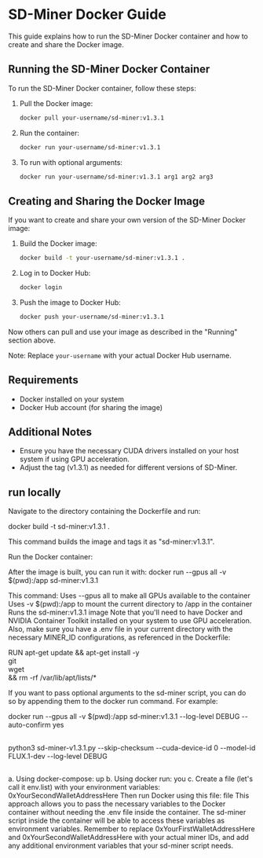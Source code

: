 # SD-Miner Docker Guide

This guide explains how to run the SD-Miner Docker container and how to create and share the Docker image.

## Running the SD-Miner Docker Container

To run the SD-Miner Docker container, follow these steps:

1. Pull the Docker image:
   ```bash
   docker pull your-username/sd-miner:v1.3.1
   ```

2. Run the container:
   ```bash
   docker run your-username/sd-miner:v1.3.1
   ```

3. To run with optional arguments:
   ```bash
   docker run your-username/sd-miner:v1.3.1 arg1 arg2 arg3
   ```

## Creating and Sharing the Docker Image

If you want to create and share your own version of the SD-Miner Docker image:

1. Build the Docker image:
   ```bash
   docker build -t your-username/sd-miner:v1.3.1 .
   ```

2. Log in to Docker Hub:
   ```bash
   docker login
   ```

3. Push the image to Docker Hub:
   ```bash
   docker push your-username/sd-miner:v1.3.1
   ```

Now others can pull and use your image as described in the "Running" section above.

Note: Replace `your-username` with your actual Docker Hub username.

## Requirements

- Docker installed on your system
- Docker Hub account (for sharing the image)

## Additional Notes

- Ensure you have the necessary CUDA drivers installed on your host system if using GPU acceleration.
- Adjust the tag (v1.3.1) as needed for different versions of SD-Miner.

## run locally 

Navigate to the directory containing the Dockerfile and run: 

docker build -t sd-miner:v1.3.1 .

This command builds the image and tags it as "sd-miner:v1.3.1".

Run the Docker container:

After the image is built, you can run it with:
docker run --gpus all -v $(pwd):/app sd-miner:v1.3.1

This command:
Uses --gpus all to make all GPUs available to the container
Uses -v $(pwd):/app to mount the current directory to /app in the container
Runs the sd-miner:v1.3.1 image
Note that you'll need to have Docker and NVIDIA Container Toolkit installed on your system to use GPU acceleration.
Also, make sure you have a .env file in your current directory with the necessary MINER_ID configurations, as referenced in the Dockerfile:

RUN apt-get update && apt-get install -y \
    git \
    wget \
    && rm -rf /var/lib/apt/lists/*

If you want to pass optional arguments to the sd-miner script, you can do so by appending them to the docker run command. For example:

docker run --gpus all -v $(pwd):/app sd-miner:v1.3.1 --log-level DEBUG --auto-confirm yes

## 
python3 sd-miner-v1.3.1.py --skip-checksum --cuda-device-id 0 --model-id FLUX.1-dev --log-level DEBUG


## 
a. Using docker-compose:
up
b. Using docker run:
you
c. Create a file (let's call it env.list) with your environment variables:
0xYourSecondWalletAddressHere
Then run Docker using this file:
file
This approach allows you to pass the necessary variables to the Docker container without needing the .env file inside the container. The sd-miner script inside the container will be able to access these variables as environment variables.
Remember to replace 0xYourFirstWalletAddressHere and 0xYourSecondWalletAddressHere with your actual miner IDs, and add any additional environment variables that your sd-miner script needs.
